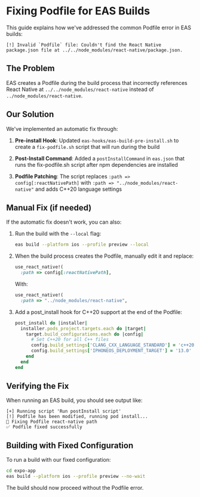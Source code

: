 # Fixing Podfile for EAS Builds

This guide explains how we've addressed the common Podfile error in EAS builds:

```
[!] Invalid `Podfile` file: Couldn't find the React Native package.json file at ../../node_modules/react-native/package.json.
```

## The Problem

EAS creates a Podfile during the build process that incorrectly references React Native at `../../node_modules/react-native` instead of `../node_modules/react-native`.

## Our Solution

We've implemented an automatic fix through:

1. **Pre-install Hook**: Updated `eas-hooks/eas-build-pre-install.sh` to create a `fix-podfile.sh` script that will run during the build

2. **Post-Install Command**: Added a `postInstallCommand` in `eas.json` that runs the fix-podfile.sh script after npm dependencies are installed

3. **Podfile Patching**: The script replaces `:path => config[:reactNativePath]` with `:path => "../node_modules/react-native"` and adds C++20 language settings

## Manual Fix (if needed)

If the automatic fix doesn't work, you can also:

1. Run the build with the `--local` flag:
   ```bash
   eas build --platform ios --profile preview --local
   ```

2. When the build process creates the Podfile, manually edit it and replace:
   ```ruby
   use_react_native!(
     :path => config[:reactNativePath],
   ```
   
   With:
   ```ruby
   use_react_native!(
     :path => "../node_modules/react-native",
   ```

3. Add a post_install hook for C++20 support at the end of the Podfile:
   ```ruby
   post_install do |installer|
     installer.pods_project.targets.each do |target|
       target.build_configurations.each do |config|
         # Set C++20 for all C++ files
         config.build_settings['CLANG_CXX_LANGUAGE_STANDARD'] = 'c++20'
         config.build_settings['IPHONEOS_DEPLOYMENT_TARGET'] = '13.0'
       end
     end
   end
   ```

## Verifying the Fix

When running an EAS build, you should see output like:

```
[+] Running script 'Run postInstall script'
[!] Podfile has been modified, running pod install...
🔧 Fixing Podfile react-native path  
✅ Podfile fixed successfully
```

## Building with Fixed Configuration

To run a build with our fixed configuration:

```bash
cd expo-app
eas build --platform ios --profile preview --no-wait
```

The build should now proceed without the Podfile error.